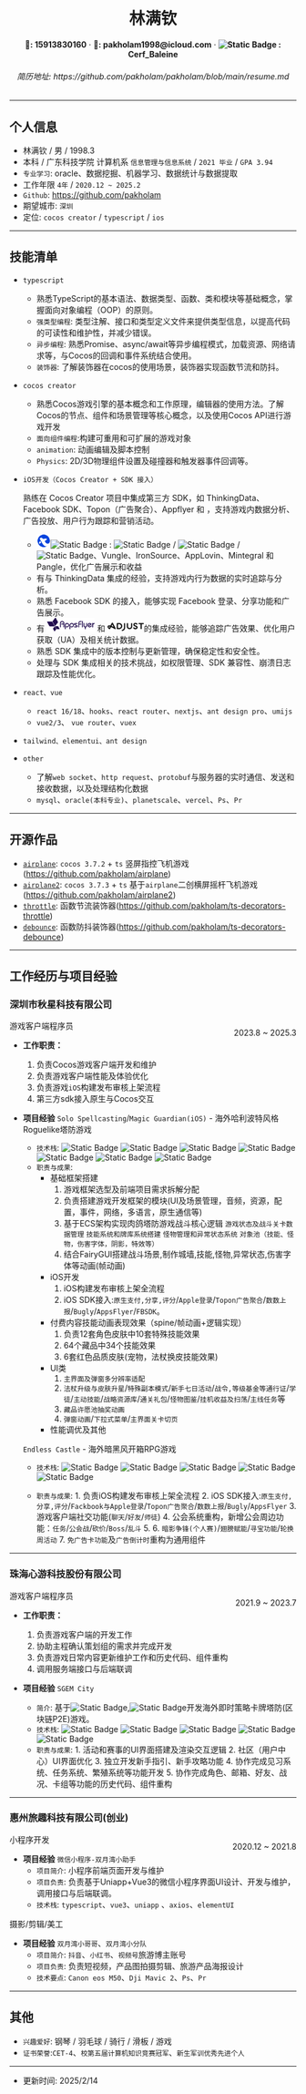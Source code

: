 #

<center><h1>林满钦</h1></center>

<center> <b>📱: 15913830160</b> · <b>📧: pakholam1998@icloud.com</b> · <b> <img alt="Static Badge" src="https://img.shields.io/badge/-white?logo=wechat">
: Cerf_Baleine</b> </center>

<center><h6>简历地址: <a>https://github.com/pakholam/pakholam/blob/main/resume.md</a></h6></center>

---

## 个人信息

- 林满钦 / 男 / 1998.3
- 本科 / 广东科技学院 计算机系 `信息管理与信息系统` / `2021 毕业` / `GPA 3.94`
- `专业学习`: oracle、数据挖掘、机器学习、数据统计与数据提取
- 工作年限 `4年` / `2020.12 ~ 2025.2`
- `Github`:  <https://github.com/pakholam>
- 期望城市:   `深圳`
- 定位: `cocos creator` /  `typescript` / `ios`

---

## 技能清单

- `typescript`
  - 熟悉TypeScript的基本语法、数据类型、函数、类和模块等基础概念，掌握面向对象编程（OOP）的原则。
  - `强类型编程`: 类型注解、接口和类型定义文件来提供类型信息，以提高代码的可读性和维护性，并减少错误。
  - `异步编程`: 熟悉Promise、async/await等异步编程模式，加载资源、网络请求等，与Cocos的回调和事件系统结合使用。
  - `装饰器`: 了解装饰器在cocos的使用场景，装饰器实现函数节流和防抖。
- `cocos creator`
  
  - 熟悉Cocos游戏引擎的基本概念和工作原理，编辑器的使用方法。了解Cocos的节点、组件和场景管理等核心概念，以及使用Cocos API进行游戏开发
  - `面向组件编程`:构建可重用和可扩展的游戏对象
  - `animation`: 动画编辑及脚本控制
  - `Physics`: 2D/3D物理组件设置及碰撞器和触发器事件回调等。
- `iOS开发（Cocos Creator + SDK 接入）`
  
  熟练在 Cocos Creator 项目中集成第三方 SDK，如 ThinkingData、Facebook SDK、Topon（广告聚合）、Appflyer 和 ，支持游戏内数据分析、广告投放、用户行为跟踪和营销活动。
  
  - <img alt="" src="https://raw.githubusercontent.com/pakholam/pakholam/refs/heads/main/images/i_topon.png" height="24"><img alt="Static Badge" src="https://img.shields.io/badge/TopOn-white"> : <img alt="Static Badge" src="https://img.shields.io/badge/Facebook-white?logo=facebook&labelColor=%230866FF"> / <img alt="Static Badge" src="https://img.shields.io/badge/Google_Admob-white?logo=googleadmob"> / <img alt="Static Badge" src="https://img.shields.io/badge/Unity_Ads-white?logo=unity&labelColor=%23000000">、Vungle、IronSource、AppLovin、Mintegral 和 Pangle，优化广告展示和收益
  - 有与 ThinkingData 集成的经验，支持游戏内行为数据的实时追踪与分析。
  - 熟悉 Facebook SDK 的接入，能够实现 Facebook 登录、分享功能和广告展示。
  - 有 <img alt="" src="https://raw.githubusercontent.com/pakholam/pakholam/refs/heads/main/images/i_appsflyer.svg" height="24"> 和 <img alt="" src="https://raw.githubusercontent.com/pakholam/pakholam/refs/heads/main/images/i_adjust.svg" height="16">的集成经验，能够追踪广告效果、优化用户获取（UA）及相关统计数据。
  - 熟悉 SDK 集成中的版本控制与更新管理，确保稳定性和安全性。
  - 处理与 SDK 集成相关的技术挑战，如权限管理、SDK 兼容性、崩溃日志跟踪及性能优化。
  
- `react、vue`
  - `react 16/18`、`hooks`、`react router`、`nextjs`、`ant design pro`、`umijs`
  - `vue2/3`、 `vue router`、`vuex`
- `tailwind、elementui、ant design`
- `other`
  - 了解`web socket`、`http request`、`protobuf`与服务器的实时通信、发送和接收数据，以及处理结构化数据
  - `mysql`、`oracle(本科专业)`、`planetscale`、`vercel`、`Ps`、`Pr`

---

## 开源作品

- [`airplane`](https://github.com/pakholam/airplane):  `cocos 3.7.2` + `ts` 竖屏指控飞机游戏(<https://github.com/pakholam/airplane>)
- [`airplane2`](https://github.com/pakholam/airplane2): `cocos 3.7.3` + `ts` 基于`airplane`二创横屏摇杆飞机游戏(<https://github.com/pakholam/airplane2>)
- [`throttle`](https://github.com/pakholam/ts-decorators-throttle):  函数节流装饰器(<https://github.com/pakholam/ts-decorators-throttle>)
- [`debounce`](https://github.com/pakholam/ts-decorators-debounce):  函数防抖装饰器(<https://github.com/pakholam/ts-decorators-debounce>)

---

## 工作经历与项目经验

<p style="display: inline"><h3>深圳市秋星科技有限公司</h3></p>
<p style="float:right;display:inline-block"> 2023.8 ~ 2025.3</p>
游戏客户端程序员

- <b>工作职责：</b>
  1. 负责Cocos游戏客户端开发和维护
  2. 负责游戏客户端性能及体验优化
  3. 负责游戏`iOS`构建发布审核上架流程
  4. 第三方sdk接入原生与Cocos交互

- <b>项目经验</b>
  `Solo Spellcasting`/`Magic Guardian(iOS)` - 海外哈利波特风格Roguelike塔防游戏
  - `技术栈`: <img alt="Static Badge" src="https://img.shields.io/badge/-Cocos_Creator_3.8.2-white?logo=Cocos&logoColor=%2355C2E1" > <img alt="Static Badge" src="https://img.shields.io/badge/-Typescript-white?logo=typescript"> <img alt="Static Badge" src="https://img.shields.io/badge/-Objective--C-white?logo=Apple&logoColor=black"> <img alt="Static Badge" src="https://img.shields.io/badge/-pomelo-white?logoSize=auto"> <img alt="Static Badge" src="https://img.shields.io/badge/-Websocket-white"> <img alt="Static Badge" src="https://img.shields.io/badge/-TSRPC-white"> <img alt="Static Badge" src="https://img.shields.io/badge/-FairyGUI-white">
  - `职责与成果`:
    - 基础框架搭建
      1. 游戏框架选型及前端项目需求拆解分配
      2. 负责搭建游戏开发框架的模块(UI及场景管理，音频，资源，配置，事件，网络，多语言，原生通信等)
      3. 基于ECS架构实现肉鸽塔防游戏战斗核心逻辑
        `游戏状态及战斗关卡数据管理`
        `技能系统和牌库系统搭建`
        `怪物管理和异常状态系统`
        `对象池（技能、怪物，伤害字体，阴影，特效等）`
      4. 结合FairyGUI搭建战斗场景,制作城墙,技能,怪物,异常状态,伤害字体等动画(帧动画)
    - iOS开发
      1. iOS构建发布审核上架全流程
      2. iOS SDK接入:`原生支付,分享,评分`/`Apple登录`/`Topon广告聚合`/`数数上报`/`Bugly`/`AppsFlyer`/`FBSDK`。
    - 付费内容技能动画表现效果（spine/帧动画+逻辑实现）
      1. 负责12套角色皮肤中10套特殊技能效果
      2. 64个藏品中34个技能效果
      3. 6套红色品质皮肤(宠物，法杖换皮技能效果)
    - UI类
      1. `主界面及弹窗多分辨率适配`
      2. `法杖升级与皮肤升星`/`特殊副本模式`/`新手七日活动`/`战令,等级基金等通行证`/`学徒`/`主动技能`/`战略资源库`/`通关礼包`/`怪物图鉴`/`挂机收益及扫荡`/`主线任务`等
      3. `藏品许愿池抽奖动画`
      4. `弹窗动画`/`下拉式菜单`/`主界面关卡切页`
    - 性能调优及其他
  
  `Endless Castle` - 海外暗黑风开箱RPG游戏
  - `技术栈`: <img alt="Static Badge" src="https://img.shields.io/badge/-Cocos_Creator_3.5.2-white?logo=Cocos&logoColor=%2355C2E1" > <img alt="Static Badge" src="https://img.shields.io/badge/-Typescript-white?logo=typescript"> <img alt="Static Badge" src="https://img.shields.io/badge/-Objective--C-white?logo=Apple&logoColor=black"> <img alt="Static Badge" src="https://img.shields.io/badge/-pomelo-white?logoSize=auto"> <img alt="Static Badge" src="https://img.shields.io/badge/-Websocket-white">
  
  - `职责与成果`:
        1. 负责iOS构建发布审核上架全流程
        2. iOS SDK接入:`原生支付,分享,评分`/`Fackbook与Apple登录`/`Topon广告聚合`/`数数上报`/`Bugly`/`AppsFlyer`
        3. 游戏客户端社交功能(`聊天`/`好友`/`师徒`)
        4. 公会系统重构，新增公会周边功能：`任务`/`公会战`/`砍价`/`Boss`/`乱斗`
        5.
        6. `暗影争锋(个人赛)`/`翅膀赋能`/`寻宝功能`/`轮换周活动`
        7. `免广告卡功能`及`广告倒计时`重构为通用组件
  
---

<p style="display: inline"><h3>珠海心游科技股份有限公司</h3></p>
<p style="float:right;display:inline-block"> 2021.9 ~ 2023.7</p>
游戏客户端程序员

- <b>工作职责：</b>
  1. 负责游戏客户端的开发工作
  2. 协助主程确认策划组的需求并完成开发
  3. 负责游戏日常内容更新维护工作和历史代码、组件重构
  4. 调用服务端接口与后端联调

- <b>项目经验</b>
  `SGEM City`
  - `简介`: 基于<img alt="Static Badge" src="https://img.shields.io/badge/-Cocos_Creator_2.4.4-white?logo=Cocos&logoColor=%2355C2E1">,<img alt="Static Badge" src="https://img.shields.io/badge/-Typescript-white?logo=typescript">开发海外即时策略卡牌塔防(区块链P2E)游戏。
  - `技术栈`: <img alt="Static Badge" src="https://img.shields.io/badge/-Cocos_Creator_2.4.4-white?logo=Cocos&logoColor=%2355C2E1"> <img alt="Static Badge" src="https://img.shields.io/badge/-Typescript-white?logo=typescript"> <img alt="Static Badge" src="https://img.shields.io/badge/-Websocket-white"> <img alt="Static Badge" src="https://img.shields.io/badge/-MVP框架-white"> <img alt="Static Badge" src="https://img.shields.io/badge/-HTTP-white">
  - `职责与成果`:
        1. 活动和赛事的UI界面搭建及渲染交互逻辑
        2. 社区（用户中心）UI界面优化
        3. 独立开发新手指引、新手攻略功能
        4. 协作完成见习系统、任务系统、繁殖系统等功能开发
        5. 协作完成角色、邮箱、好友、战况、卡组等功能的历史代码、组件重构
  
---

<p style="display:inline"><h3>惠州旅趣科技有限公司(创业)</h3></p>
<p style="float:right;display:inline-block"> 2020.12 ~ 2021.8</p>
小程序开发

- <b>项目经验</b>
  `微信小程序-双月湾小助手`
  - `项目简介`: 小程序前端页面开发与维护
  - `项目负责`:  负责基于Uniapp+Vue3的微信小程序界面UI设计、开发与维护，调用接口与后端联调。
  - `技术栈`: `typescript`、`vue3`、`uniapp` 、`axios`、`elementUI`

摄影/剪辑/美工

- <b>项目经验</b>
  `双月湾小哥哥`、`双月湾小分队`
  - `项目简介`: `抖音`、`小红书`、`视频号`旅游博主账号
  - `项目负责`: 负责短视频，产品图拍摄剪辑、旅游产品海报设计
  - `技术要点`: `Canon eos M50`、`Dji Mavic 2`、`Ps`、`Pr`

---

## 其他

- `兴趣爱好`: 钢琴 / 羽毛球 / 骑行 / 滑板 / 游戏
- `证书荣誉`:`CET-4`、`校第五届计算机知识竞赛冠军`、`新生军训优秀先进个人`

---

- 更新时间: 2025/2/14
